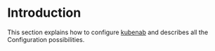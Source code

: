 # Introduction

This section explains how to configure [kubenab](https://github.com/jfrog/kubenab)
and describes all the Configuration possibilities.
